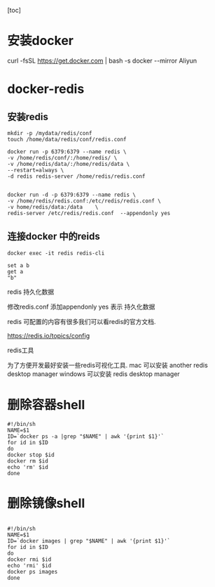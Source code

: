 [toc]


# 安装docker

curl -fsSL https://get.docker.com | bash -s docker --mirror Aliyun

# docker-redis
## 安装redis

```
mkdir -p /mydata/redis/conf
touch /home/data/redis/conf/redis.conf

docker run -p 6379:6379 --name redis \
-v /home/redis/conf/:/home/redis/ \
-v /home/redis/data/:/home/redis/data \
--restart=always \
-d redis redis-server /home/redis/redis.conf 


docker run -d -p 6379:6379 --name redis \ 
-v /home/redis/redis.conf:/etc/redis/redis.conf \ 
-v home/redis/data:/data    \
redis-server /etc/redis/redis.conf  --appendonly yes
```
##  连接docker 中的reids
```
docker exec -it redis redis-cli

set a b 
get a 
"b"
```
redis 持久化数据

修改redis.conf 添加appendonly yes 表示 持久化数据

redis 可配置的内容有很多我们可以看redis的官方文档.

https://redis.io/topics/config

redis工具

为了方便开发最好安装一些redis可视化工具.
mac 可以安装 another redis desktop manager
windows 可以安装 redis desktop manager
# 删除容器shell

```
#!/bin/sh
NAME=$1
ID=`docker ps -a |grep "$NAME" | awk '{print $1}'`
for id in $ID 
do
docker stop $id 
docker rm $id 
echo 'rm' $id
done 
```

# 删除镜像shell

```

#!/bin/sh
NAME=$1
ID=`docker images | grep "$NAME" | awk '{print $1}'`
for id in $ID
do
docker rmi $id
echo 'rmi' $id
docker ps images
done
```

